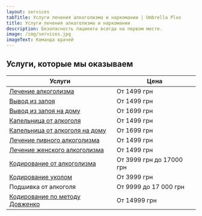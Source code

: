 ```yaml
---
layout: services
tabTitle: Услуги лечения алкоголизма и наркомании | Umbrella Plus
title: Услуги лечения алкоголизма и наркомании
description: Безопасность пациента всегда на первом месте.
image: /img/services.jpg
imageText: Команда врачей
---
```


## Услуги, которые мы оказываем

| Услуги                                                          | Цена                     |
| --------------------------------------------------------------- | ------------------------ |
| [Лечение алкоголизма](lechenie_alkogokizma)                     | От 1499 грн              |
| [Вывод из запоя](vivod-iz-zapoia-glavnaia)                      | От 1499 грн              |
| [Вывод из запоя на дому](vivod-iz-zapoia-na-domy)               | От 1699 грн              |
| [Капельница от алкоголя](kapelnica_ot_alkogolia)                | От 1499 грн              |
| [Капельница от алкоголя на дому](kapelnica-ot-alkogola-na-domy) | От 1699 грн              |
| [Лечение пивного алкоголизма](lechenie_pivnogo_alkogolizm)      | От 1499 грн              |
| [Лечение женского алкоголизма](lechenie_jenskogo_alkogolizma)   | От 1499 грн              |
| [Кодирование от алкоголизма](kodirovka_ot_alkogolizma)          | От 3999 грн до 17000 грн |
| [Кодирование уколом](kodirovka_ykolom)                          | От 3999 грн              |
| Подшивка от алкоголя                                            | От 9999 до 17 000 грн    |
| [Кодирование по методу Довженко](kodirovka-po-dovjenko)         | От 14999 грн             |
